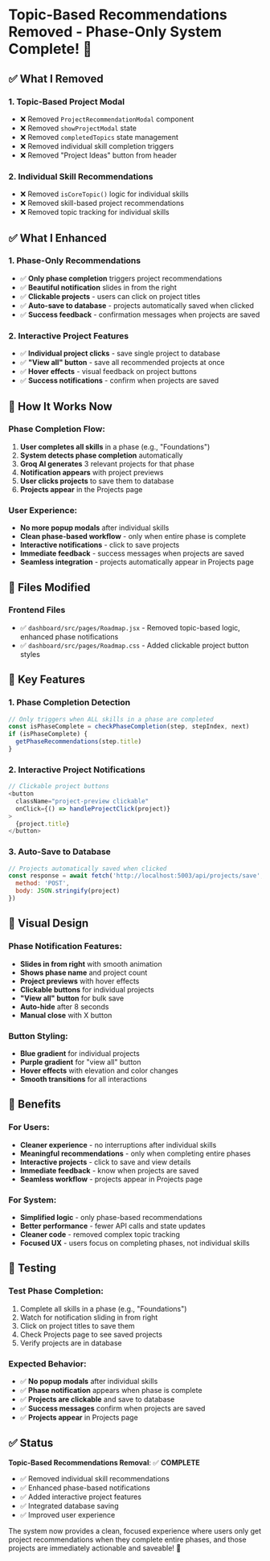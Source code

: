# Topic-Based Recommendations Removed - Phase-Only System Complete! 🎉

## ✅ What I Removed

### 1. **Topic-Based Project Modal**
- ❌ Removed `ProjectRecommendationModal` component
- ❌ Removed `showProjectModal` state
- ❌ Removed `completedTopics` state management
- ❌ Removed individual skill completion triggers
- ❌ Removed "Project Ideas" button from header

### 2. **Individual Skill Recommendations**
- ❌ Removed `isCoreTopic()` logic for individual skills
- ❌ Removed skill-based project recommendations
- ❌ Removed topic tracking for individual skills

## ✅ What I Enhanced

### 1. **Phase-Only Recommendations**
- ✅ **Only phase completion** triggers project recommendations
- ✅ **Beautiful notification** slides in from the right
- ✅ **Clickable projects** - users can click on project titles
- ✅ **Auto-save to database** - projects automatically saved when clicked
- ✅ **Success feedback** - confirmation messages when projects are saved

### 2. **Interactive Project Features**
- ✅ **Individual project clicks** - save single project to database
- ✅ **"View all" button** - save all recommended projects at once
- ✅ **Hover effects** - visual feedback on project buttons
- ✅ **Success notifications** - confirm when projects are saved

## 🎯 How It Works Now

### **Phase Completion Flow:**
1. **User completes all skills** in a phase (e.g., "Foundations")
2. **System detects phase completion** automatically
3. **Groq AI generates** 3 relevant projects for that phase
4. **Notification appears** with project previews
5. **User clicks projects** to save them to database
6. **Projects appear** in the Projects page

### **User Experience:**
- **No more popup modals** after individual skills
- **Clean phase-based workflow** - only when entire phase is complete
- **Interactive notifications** - click to save projects
- **Immediate feedback** - success messages when projects are saved
- **Seamless integration** - projects automatically appear in Projects page

## 📁 Files Modified

### Frontend Files
- ✅ `dashboard/src/pages/Roadmap.jsx` - Removed topic-based logic, enhanced phase notifications
- ✅ `dashboard/src/pages/Roadmap.css` - Added clickable project button styles

## 🔧 Key Features

### 1. **Phase Completion Detection**
```javascript
// Only triggers when ALL skills in a phase are completed
const isPhaseComplete = checkPhaseCompletion(step, stepIndex, next)
if (isPhaseComplete) {
  getPhaseRecommendations(step.title)
}
```

### 2. **Interactive Project Notifications**
```javascript
// Clickable project buttons
<button 
  className="project-preview clickable"
  onClick={() => handleProjectClick(project)}
>
  {project.title}
</button>
```

### 3. **Auto-Save to Database**
```javascript
// Projects automatically saved when clicked
const response = await fetch('http://localhost:5003/api/projects/save', {
  method: 'POST',
  body: JSON.stringify(project)
})
```

## 🎨 Visual Design

### **Phase Notification Features:**
- **Slides in from right** with smooth animation
- **Shows phase name** and project count
- **Project previews** with hover effects
- **Clickable buttons** for individual projects
- **"View all" button** for bulk save
- **Auto-hide** after 8 seconds
- **Manual close** with X button

### **Button Styling:**
- **Blue gradient** for individual projects
- **Purple gradient** for "view all" button
- **Hover effects** with elevation and color changes
- **Smooth transitions** for all interactions

## 🚀 Benefits

### **For Users:**
- **Cleaner experience** - no interruptions after individual skills
- **Meaningful recommendations** - only when completing entire phases
- **Interactive projects** - click to save and view details
- **Immediate feedback** - know when projects are saved
- **Seamless workflow** - projects appear in Projects page

### **For System:**
- **Simplified logic** - only phase-based recommendations
- **Better performance** - fewer API calls and state updates
- **Cleaner code** - removed complex topic tracking
- **Focused UX** - users focus on completing phases, not individual skills

## 🧪 Testing

### **Test Phase Completion:**
1. Complete all skills in a phase (e.g., "Foundations")
2. Watch for notification sliding in from right
3. Click on project titles to save them
4. Check Projects page to see saved projects
5. Verify projects are in database

### **Expected Behavior:**
- ✅ **No popup modals** after individual skills
- ✅ **Phase notification** appears when phase is complete
- ✅ **Projects are clickable** and save to database
- ✅ **Success messages** confirm when projects are saved
- ✅ **Projects appear** in Projects page

## ✅ Status

**Topic-Based Recommendations Removal**: ✅ **COMPLETE**

- ✅ Removed individual skill recommendations
- ✅ Enhanced phase-based notifications
- ✅ Added interactive project features
- ✅ Integrated database saving
- ✅ Improved user experience

The system now provides a clean, focused experience where users only get project recommendations when they complete entire phases, and those projects are immediately actionable and saveable! 🚀
